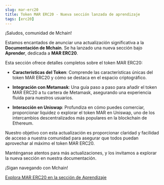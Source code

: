 ```yaml
---
slug: mar-erc20
title: Token MAR ERC20 - Nueva sección lanzada de aprendizaje
tags: [erc20]
---
```


¡Saludos, comunidad de Mchain!

Estamos encantados de anunciar una actualización significativa a la **Documentación de Mchain**. Se ha lanzado una nueva sección bajo **Aprender**, dedicada a **MAR ERC20**.

Esta sección ofrece detalles completos sobre el token MAR ERC20:

- **Características del Token**: Comprende las características únicas del token MAR ERC20 y cómo se destaca en el espacio criptográfico.

- **Integración con Metamask**: Una guía paso a paso para añadir el token MAR ERC20 a tu cartera de Metamask, asegurando una experiencia fluida para nuestros usuarios.

- **Interacción en Uniswap**: Profundiza en cómo puedes comerciar, proporcionar liquidez o explorar el token MAR en Uniswap, uno de los intercambios descentralizados más populares en la blockchain de Ethereum.

Nuestro objetivo con esta actualización es proporcionar claridad y facilidad de acceso a nuestra comunidad para asegurar que todos puedan aprovechar al máximo el token MAR ERC20.

Manténganse atentos para más actualizaciones, y los invitamos a explorar la nueva sección en nuestra documentación.

¡Sigan navegando con Mchain!

[Explora MAR ERC20 en la sección de Aprendizaje](/docs/learn/mar-erc20/what-is-mar-erc20) 
